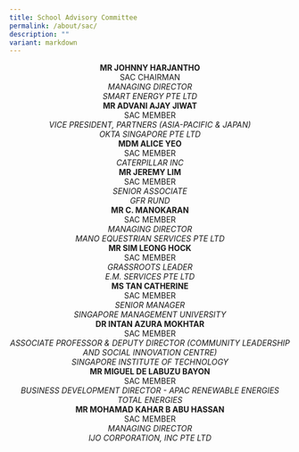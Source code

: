 ```yaml
---
title: School Advisory Committee
permalink: /about/sac/
description: ""
variant: markdown
---
```

<center><b>MR JOHNNY HARJANTHO</b><br>
SAC CHAIRMAN<br>
<i>MANAGING DIRECTOR <br> 
	SMART ENERGY PTE LTD</i></center>
	
<center><b>MR ADVANI AJAY JIWAT</b><br>
SAC MEMBER<br>
<i>VICE PRESIDENT, PARTNERS (ASIA-PACIFIC &amp; JAPAN)<br> 
	OKTA SINGAPORE PTE LTD</i></center>
	
<center><b>MDM ALICE YEO</b><br>
SAC MEMBER<br>
<i>CATERPILLAR INC</i></center>

<center><b>MR JEREMY LIM</b><br>
SAC MEMBER<br>
<i>SENIOR ASSOCIATE <br> 
	GFR RUND</i></center>
	
<center><b>MR C. MANOKARAN</b><br>
SAC MEMBER<br>
<i>MANAGING DIRECTOR<br> 
MANO EQUESTRIAN SERVICES PTE LTD</i></center>
	
<center><b>MR SIM LEONG HOCK</b><br>
SAC MEMBER<br>
<i>GRASSROOTS LEADER<br> 
E.M. SERVICES PTE LTD</i></center>
	
<center><b>MS TAN CATHERINE</b><br>
SAC MEMBER<br>
<i>SENIOR MANAGER<br> 
SINGAPORE MANAGEMENT UNIVERSITY</i></center>

<center><b>DR INTAN AZURA MOKHTAR</b><br>
SAC MEMBER<br>
<i>ASSOCIATE PROFESSOR &amp; DEPUTY DIRECTOR (COMMUNITY LEADERSHIP AND SOCIAL INNOVATION CENTRE)<br> 
SINGAPORE INSTITUTE OF TECHNOLOGY</i></center>

<center><b>MR MIGUEL DE LABUZU BAYON</b><br>
SAC MEMBER<br>
<i>BUSINESS DEVELOPMENT DIRECTOR - APAC RENEWABLE ENERGIES<br> 
TOTAL ENERGIES</i></center>

<center><b>MR MOHAMAD KAHAR B ABU HASSAN</b><br>
SAC MEMBER<br>
<i>MANAGING DIRECTOR<br> 
IJO CORPORATION, INC PTE LTD</i></center>